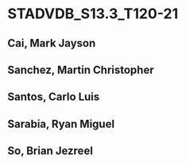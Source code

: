 # STADVDB_S13.3_T120-21
## Cai, Mark Jayson
## Sanchez, Martin Christopher
## Santos, Carlo Luis
## Sarabia, Ryan Miguel
## So, Brian Jezreel
